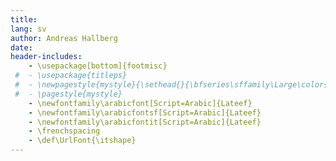```yaml
---
title:
lang: sv
author: Andreas Hallberg
date:
header-includes:
    - \usepackage[bottom]{footmisc} 
 #  - \usepackage{titleps}
 #  - \newpagestyle{mystyle}{\sethead{}{\bfseries\sffamily\Large\color{black!20} DRAFT --- DO NOT DISTRIBUTE}{}\setfoot{}{\thepage}{}}
 #  - \pagestyle{mystyle}
    - \newfontfamily\arabicfont[Script=Arabic]{Lateef}
    - \newfontfamily\arabicfontsf[Script=Arabic]{Lateef}
    - \newfontfamily\arabicfontit[Script=Arabic]{Lateef}
    - \frenchspacing
    - \def\UrlFont{\itshape}
---
```

